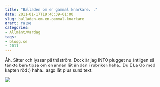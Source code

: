 ```yaml
---
title: "Balladen om en gammal knarkare. ."
date: 2011-01-17T19:46:39+01:00
slug: balladen-om-en-gammal-knarkare
draft: false
categories:
- Allmänt/Vardag
tags:
- blogg.se
- 2011
---
```

Åh. Sitter och lyssar på thåström. Dock är jag INTO plugget nu äntligen så tänkte bara tipsa om en annan låt än den i rubriken haha.. Du E La Go med kapten röd :) haha.. asgo låt plus sund text.  
  
![](/assets/images/blogg.se/kaptenrdpress2_127798049.jpg)